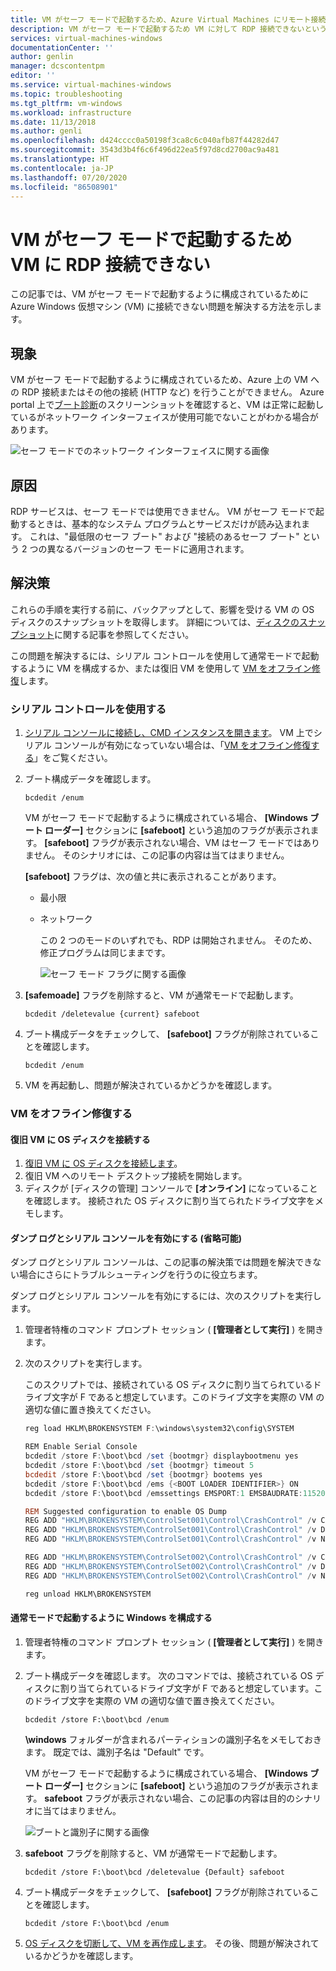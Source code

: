 ```yaml
---
title: VM がセーフ モードで起動するため、Azure Virtual Machines にリモート接続できない | Microsoft Docs
description: VM がセーフ モードで起動するため VM に対して RDP 接続できないという問題のトラブルシューティングを行う方法について説明します | Microsoft Docs
services: virtual-machines-windows
documentationCenter: ''
author: genlin
manager: dcscontentpm
editor: ''
ms.service: virtual-machines-windows
ms.topic: troubleshooting
ms.tgt_pltfrm: vm-windows
ms.workload: infrastructure
ms.date: 11/13/2018
ms.author: genli
ms.openlocfilehash: d424cccc0a50198f3ca8c6c040afb87f44282d47
ms.sourcegitcommit: 3543d3b4f6c6f496d22ea5f97d8cd2700ac9a481
ms.translationtype: HT
ms.contentlocale: ja-JP
ms.lasthandoff: 07/20/2020
ms.locfileid: "86508901"
---
```

#  <a name="cannot-rdp-to-a-vm-because-the-vm-boots-into-safe-mode"></a>VM がセーフ モードで起動するため VM に RDP 接続できない

この記事では、VM がセーフ モードで起動するように構成されているために Azure Windows 仮想マシン (VM) に接続できない問題を解決する方法を示します。


## <a name="symptoms"></a>現象

VM がセーフ モードで起動するように構成されているため、Azure 上の VM への RDP 接続またはその他の接続 (HTTP など) を行うことができません。 Azure portal 上で[ブート診断](../troubleshooting/boot-diagnostics.md)のスクリーンショットを確認すると、VM は正常に起動しているがネットワーク インターフェイスが使用可能でないことがわかる場合があります。

![セーフ モードでのネットワーク インターフェイスに関する画像](./media/troubleshoot-rdp-safe-mode/network-safe-mode.png)

## <a name="cause"></a>原因

RDP サービスは、セーフ モードでは使用できません。 VM がセーフ モードで起動するときは、基本的なシステム プログラムとサービスだけが読み込まれます。 これは、"最低限のセーフ ブート" および "接続のあるセーフ ブート" という 2 つの異なるバージョンのセーフ モードに適用されます。


## <a name="solution"></a>解決策

これらの手順を実行する前に、バックアップとして、影響を受ける VM の OS ディスクのスナップショットを取得します。 詳細については、[ディスクのスナップショット](../windows/snapshot-copy-managed-disk.md)に関する記事を参照してください。

この問題を解決するには、シリアル コントロールを使用して通常モードで起動するように VM を構成するか、または復旧 VM を使用して [VM をオフライン修復](#repair-the-vm-offline)します。

### <a name="use-serial-control"></a>シリアル コントロールを使用する

1. [シリアル コンソールに接続し、CMD インスタンスを開きます](./serial-console-windows.md#use-cmd-or-powershell-in-serial-console
   )。 VM 上でシリアル コンソールが有効になっていない場合は、「[VM をオフライン修復する](#repair-the-vm-offline)」をご覧ください。
2. ブート構成データを確認します。

    ```console
    bcdedit /enum
    ```

    VM がセーフ モードで起動するように構成されている場合、 **[Windows ブート ローダー]** セクションに **[safeboot]** という追加のフラグが表示されます。 **[safeboot]** フラグが表示されない場合、VM はセーフ モードではありません。 そのシナリオには、この記事の内容は当てはまりません。

    **[safeboot]** フラグは、次の値と共に表示されることがあります。
   - 最小限
   - ネットワーク

     この 2 つのモードのいずれでも、RDP は開始されません。 そのため、修正プログラムは同じままです。

     ![セーフ モード フラグに関する画像](./media/troubleshoot-rdp-safe-mode/safe-mode-tag.png)

3. **[safemoade]** フラグを削除すると、VM が通常モードで起動します。

    ```console
    bcdedit /deletevalue {current} safeboot
    ```

4. ブート構成データをチェックして、 **[safeboot]** フラグが削除されていることを確認します。

    ```console
    bcdedit /enum
    ```

5. VM を再起動し、問題が解決されているかどうかを確認します。

### <a name="repair-the-vm-offline"></a>VM をオフライン修復する

#### <a name="attach-the-os-disk-to-a-recovery-vm"></a>復旧 VM に OS ディスクを接続する

1. [復旧 VM に OS ディスクを接続します](./troubleshoot-recovery-disks-portal-windows.md)。
2. 復旧 VM へのリモート デスクトップ接続を開始します。
3. ディスクが [ディスクの管理] コンソールで **[オンライン]** になっていることを確認します。 接続された OS ディスクに割り当てられたドライブ文字をメモします。

#### <a name="enable-dump-log-and-serial-console-optional"></a>ダンプ ログとシリアル コンソールを有効にする (省略可能)

ダンプ ログとシリアル コンソールは、この記事の解決策では問題を解決できない場合にさらにトラブルシューティングを行うのに役立ちます。

ダンプ ログとシリアル コンソールを有効にするには、次のスクリプトを実行します。

1. 管理者特権のコマンド プロンプト セッション ( **[管理者として実行]** ) を開きます。
2. 次のスクリプトを実行します。

    このスクリプトでは、接続されている OS ディスクに割り当てられているドライブ文字が F であると想定しています。このドライブ文字を実際の VM の適切な値に置き換えてください。

    ```powershell
    reg load HKLM\BROKENSYSTEM F:\windows\system32\config\SYSTEM

    REM Enable Serial Console
    bcdedit /store F:\boot\bcd /set {bootmgr} displaybootmenu yes
    bcdedit /store F:\boot\bcd /set {bootmgr} timeout 5
    bcdedit /store F:\boot\bcd /set {bootmgr} bootems yes
    bcdedit /store F:\boot\bcd /ems {<BOOT LOADER IDENTIFIER>} ON
    bcdedit /store F:\boot\bcd /emssettings EMSPORT:1 EMSBAUDRATE:115200

    REM Suggested configuration to enable OS Dump
    REG ADD "HKLM\BROKENSYSTEM\ControlSet001\Control\CrashControl" /v CrashDumpEnabled /t REG_DWORD /d 1 /f
    REG ADD "HKLM\BROKENSYSTEM\ControlSet001\Control\CrashControl" /v DumpFile /t REG_EXPAND_SZ /d "%SystemRoot%\MEMORY.DMP" /f
    REG ADD "HKLM\BROKENSYSTEM\ControlSet001\Control\CrashControl" /v NMICrashDump /t REG_DWORD /d 1 /f

    REG ADD "HKLM\BROKENSYSTEM\ControlSet002\Control\CrashControl" /v CrashDumpEnabled /t REG_DWORD /d 1 /f
    REG ADD "HKLM\BROKENSYSTEM\ControlSet002\Control\CrashControl" /v DumpFile /t REG_EXPAND_SZ /d "%SystemRoot%\MEMORY.DMP" /f
    REG ADD "HKLM\BROKENSYSTEM\ControlSet002\Control\CrashControl" /v NMICrashDump /t REG_DWORD /d 1 /f

    reg unload HKLM\BROKENSYSTEM
    ```

#### <a name="configure-the-windows-to-boot-into-normal-mode"></a>通常モードで起動するように Windows を構成する

1. 管理者特権のコマンド プロンプト セッション ( **[管理者として実行]** ) を開きます。
2. ブート構成データを確認します。 次のコマンドでは、接続されている OS ディスクに割り当てられているドライブ文字が F であると想定しています。このドライブ文字を実際の VM の適切な値で置き換えてください。

    ```console
    bcdedit /store F:\boot\bcd /enum
    ```

    **\windows** フォルダーが含まれるパーティションの識別子名をメモしておきます。 既定では、識別子名は "Default" です。

    VM がセーフ モードで起動するように構成されている場合、 **[Windows ブート ローダー]** セクションに **[safeboot]** という追加のフラグが表示されます。 **safeboot** フラグが表示されない場合、この記事の内容は目的のシナリオに当てはまりません。

    ![ブートと識別子に関する画像](./media/troubleshoot-rdp-safe-mode/boot-id.png)

3. **safeboot** フラグを削除すると、VM が通常モードで起動します。

    ```console
    bcdedit /store F:\boot\bcd /deletevalue {Default} safeboot
    ```

4. ブート構成データをチェックして、 **[safeboot]** フラグが削除されていることを確認します。

    ```console
    bcdedit /store F:\boot\bcd /enum
    ```

5. [OS ディスクを切断して、VM を再作成します](./troubleshoot-recovery-disks-portal-windows.md)。 その後、問題が解決されているかどうかを確認します。
